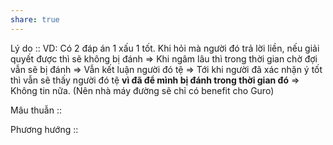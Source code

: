 ```yaml
---
share: true
---
```

Lý do :: VD: Có 2 đáp án 1 xấu 1 tốt. Khi hỏi mà người đó trả lời liền, nếu giải quyết được thì sẽ không bị đánh => Khi ngâm lâu thì trong thời gian chờ đợi vẫn sẽ bị đánh => Vẫn kết luận người đó tệ => Tới khi người đã xác nhận ý tốt thì vẫn sẽ thấy người đó tệ **vì đã để mình bị đánh trong thời gian đó** => Không tin nữa. (Nên nhà máy đường sẽ chỉ có benefit cho Guro)

Mâu thuẫn :: 







Phương hướng ::